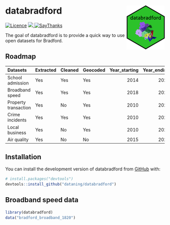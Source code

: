 
<!-- README.md is generated from README.Rmd. Please edit that file -->

# databradford <img src="man/figures/logo.png" align="right" />

<!-- badges: start -->
</tr>
</thead>
<tbody>
<tr class="odd">
<td align="left">
<a href="https://www.gnu.org/licenses/gpl-3.0.en.html"><img src="https://img.shields.io/badge/licence-GPL--3-blue.svg" alt="Licence"></a>
</td>
<td align="left">
<a href="https://codecov.io/gh/dataning/databradford">
<img src="https://codecov.io/gh/dataning/databradford/branch/master/graph/badge.svg?token=W1J9I2X338"/>
</a>
</td>
</tr>
<tr class="odd">
<td align="left">
<a href="https://saythanks.io/to/datalulu%40gmail.com"><img src="https://img.shields.io/badge/Say%20Thanks-!-1EAEDB.svg" alt="SayThanks"></a>
</td>
</tr>
</tbody>
</table>

<br>

<!-- badges: end -->

The goal of databradford is to provide a quick way to use open datasets
for Bradford.

## Roadmap

| Datasets             | Extracted | Cleaned | Geocoded | Year\_starting | Year\_ending |
|:---------------------|:----------|:--------|:---------|---------------:|-------------:|
| School admission     | Yes       | Yes     | Yes      |           2014 |         2020 |
| Broadband speed      | Yes       | Yes     | Yes      |           2018 |         2020 |
| Property transaction | Yes       | No      | Yes      |           2010 |         2020 |
| Crime incidents      | Yes       | Yes     | Yes      |           2010 |         2020 |
| Local business       | Yes       | No      | Yes      |           2010 |         2020 |
| Air quality          | Yes       | No      | No       |           2015 |         2020 |

## Installation

You can install the development version of databradford from
[GitHub](https://github.com/) with:

``` r
# install.packages("devtools")
devtools::install_github("dataning/databradford")
```

## Broadband speed data

``` r
library(databradford)
data("bradford_broadband_1820")
```
